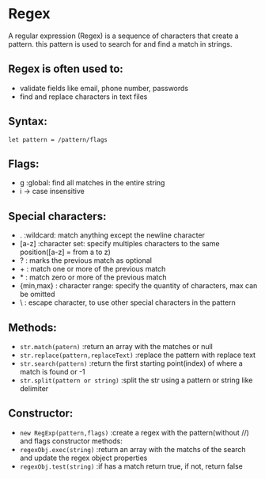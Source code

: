 # Regex
A regular expression (Regex) is a sequence of characters that create a pattern. this pattern is used to search for and find a match in strings.
## Regex is often used to:
- validate fields like email, phone number, passwords
- find and replace characters in text files
## Syntax: 
`let pattern = /pattern/flags`

## Flags:
- g :global: find all matches in the entire string
- i -> case insensitive

## Special characters:
- . :wildcard: match anything except the newline character
- [a-z] :character set: specify multiples characters to the same position([a-z] = from a to z)
- ? : marks the previous match as optional
- \+ : match one or more of the previous match
- \* : match zero or more of the previous match
- {min,max} : character range: specify the quantity of characters, max can be omitted
- \ : escape character, to use other special characters in the pattern
 
 ## Methods:
- `str.match(patern)` :return an array with the matches or null
- `str.replace(pattern,replaceText)` :replace the pattern with replace text
- `str.search(pattern)` :return the first starting point(index) of where a match is found or -1
- `str.split(pattern or string)` :split the str using a pattern or string  like delimiter


## Constructor:
- `new RegExp(pattern,flags)` :create a regex with the pattern(without //) and flags
constructor methods:
- `regexObj.exec(string)` :return an array with the matchs of the search and update the regex object properties
- `regexObj.test(string)` :if has a match return true, if not, return false
